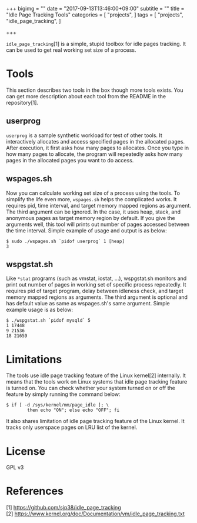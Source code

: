 +++
bigimg = ""
date = "2017-09-13T13:46:00+09:00"
subtitle = ""
title = "Idle Page Tracking Tools"
categories = [
	"projects",
]
tags = [
	"projects",
	"idle_page_tracking",
]

+++

`idle_page_tracking`[1] is a simple, stupid toolbox for idle pages tracking.
It can be used to get real working set size of a process.


Tools
=====

This section describes two tools in the box though more tools exists.  You can
get more description about each tool from the README in the repository[1].


userprog
--------

`userprog` is a sample synthetic workload for test of other tools.  It
interactively allocates and access specified pages in the allocated pages.
After execution, it first asks how many pages to allocates.  Once you type in
how many pages to allocate, the program will repeatedly asks how many pages in
the allocated pages you want to do access.



wspages.sh
----------

Now you can calculate working set size of a process using the tools.  To
simplify the life even more, `wspages.sh` helps the complicated works.  It
requires pid, time interval, and target memory mapped regions as argument.  The
third argument can be ignored.  In the case, it uses heap, stack, and anonymous
pages as target memory region by default.  If you give the arguments well, this
tool will prints out number of pages accessed between the time interval.
Simple example of usage and output is as below:
```
$ sudo ./wspages.sh `pidof userprog` 1 [heap]
3
```


wspgstat.sh
-----------

Like `*stat` programs (such as vmstat, iostat, ...), wspgstat.sh monitors and
print out number of pages in working set of specific process repeatedly.  It
requires pid of target program, delay between idleness check, and target memory
mapped regions as arguments.  The third argument is optional and has default
value as same as wspages.sh's same argument.  Simple example usage is as below:
```
$ ./wspgstat.sh `pidof mysqld` 5
1 17448
9 21536
18 21659
```


Limitations
===========

The tools use idle page tracking feature of the Linux kernel[2] internally.  It
means that the tools work on Linux systems that idle page tracking feature is
turned on.  You can check whether your system turned on or off the feature by
simply running the command below:
```
$ if [ -d /sys/kernel/mm/page_idle ]; \
        then echo "ON"; else echo "OFF"; fi
```

It also shares limitation of idle page tracking feature of the Linux kernel.
It tracks only userspace pages on LRU list of the kernel.



License
=======

GPL v3


References
==========

[1] https://github.com/sjp38/idle_page_tracking  
[2] https://www.kernel.org/doc/Documentation/vm/idle_page_tracking.txt
